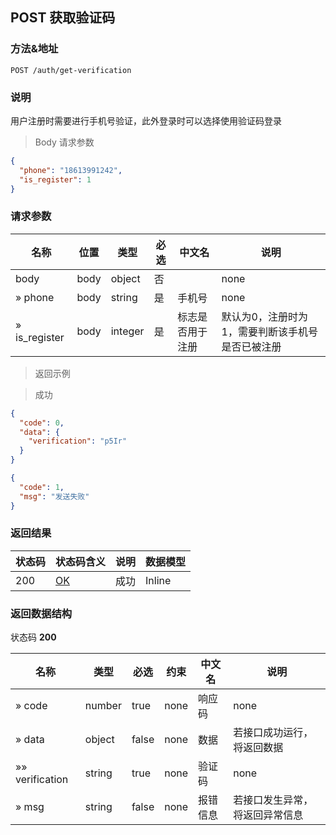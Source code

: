 
## POST 获取验证码

### 方法&地址

```
POST /auth/get-verification
```
### 说明

用户注册时需要进行手机号验证，此外登录时可以选择使用验证码登录

> Body 请求参数

```json
{
  "phone": "18613991242",
  "is_register": 1
}
```

### 请求参数

|名称|位置|类型|必选|中文名|说明|
|---|---|---|---|---|---|
|body|body|object| 否 ||none|
|» phone|body|string| 是 | 手机号|none|
|» is_register|body|integer| 是 | 标志是否用于注册|默认为0，注册时为1，需要判断该手机号是否已被注册|

> 返回示例

> 成功

```json
{
  "code": 0,
  "data": {
    "verification": "p5Ir"
  }
}
```

```json
{
  "code": 1,
  "msg": "发送失败"
}
```

### 返回结果

|状态码|状态码含义|说明|数据模型|
|---|---|---|---|
|200|[OK](https://tools.ietf.org/html/rfc7231#section-6.3.1)|成功|Inline|

### 返回数据结构

状态码 **200**

|名称|类型|必选|约束|中文名|说明|
|---|---|---|---|---|---|
|» code|number|true|none|响应码|none|
|» data|object|false|none|数据|若接口成功运行，将返回数据|
|»» verification|string|true|none|验证码|none|
|» msg|string|false|none|报错信息|若接口发生异常，将返回异常信息|
